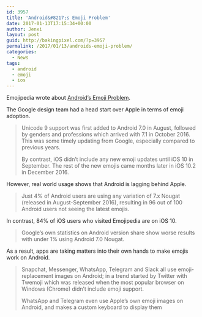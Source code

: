 ```yaml
---
id: 3957
title: 'Android&#8217;s Emoji Problem'
date: 2017-01-13T17:15:34+00:00
author: Jenxi
layout: post
guid: http://bakingpixel.com/?p=3957
permalink: /2017/01/13/androids-emoji-problem/
categories:
  - News
tags:
  - android
  - emoji
  - ios
---
```

Emojipedia wrote about [Android&#8217;s Emoji Problem](http://blog.emojipedia.org/androids-emoji-problem/).

The Google design team had a head start over Apple in terms of emoji adoption.

> Unicode 9 support was first added to Android 7.0 in August, followed by genders and professions which arrived with 7.1 in October 2016. This was some timely updating from Google, especially compared to previous years.
> 
> By contrast, iOS didn&#8217;t include any new emoji updates until iOS 10 in September. The rest of the new emojis came months later in iOS 10.2 in December 2016. 

However, real world usage shows that Android is lagging behind Apple.

> Just 4% of Android users are using any variation of 7.x Nougat (released in August-September 2016), resulting in 96 out of 100 Android users not seeing the latest emojis. 

In contrast, 84% of iOS users who visited Emojipedia are on iOS 10.

> Google&#8217;s own statistics on Android version share show worse results with under 1% using Android 7.0 Nougat. 

As a result, apps are taking matters into their own hands to make emojis work on Android.

> Snapchat, Messenger, WhatsApp, Telegram and Slack all use emoji-replacement images on Android; in a trend started by Twitter with Twemoji which was released when the most popular browser on Windows (Chrome) didn&#8217;t include emoji support.
> 
> WhatsApp and Telegram even use Apple&#8217;s own emoji images on Android, and makes a custom keyboard to display them